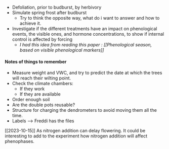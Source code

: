- Defoliation, prior to budburst, by herbivory
- Simulate spring frost after budburst
	- Try to think the opposite way, what do i want to answer and how to achieve it. 
- Investigate if the different treatments have an impact on phenological events, the visible ones, and hormone concentrations, to show if internal control is affected by forcing
	- *I had this idea from reading this paper : [[Phenological season, based on visible phenological markers]]*


#### Notes of things to remember
- Measure weight and VWC, and try to predict the date at which the trees will reach their wilting point.
- Check the climate chambers:
	- If they work
	- If they are available
- Order enough soil
- Are the double pots reusable?
- Structure for charging the dendrometers to avoid moving them all the time. 
- Labels --> Freddi has the files 

[[2023-10-15]]
As nitrogen addition can delay flowering. It could be interesting to add to the experiment how nitrogen addition will affect phenophases. 